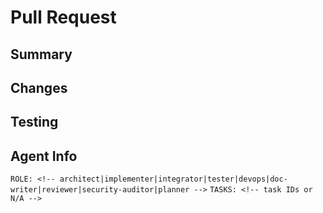 # Pull Request

## Summary
<!-- Brief description of what this PR addresses -->

## Changes
<!-- What changes were made to achieve this? -->

## Testing
<!-- How was this tested? -->

## Agent Info
<!-- Only for Claude Code agents, leave as N/A otherwise -->
`ROLE: <!-- architect|implementer|integrator|tester|devops|doc-writer|reviewer|security-auditor|planner -->`
`TASKS: <!-- task IDs or N/A -->`
